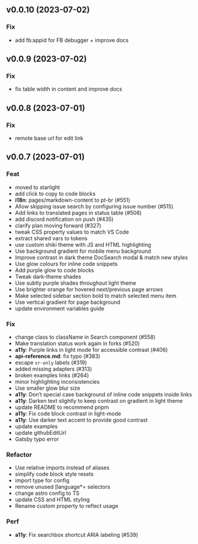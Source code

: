 ## v0.0.10 (2023-07-02)

### Fix

- add fb:appid for FB debugger + improve docs

## v0.0.9 (2023-07-02)

### Fix

- fix table width in content and improve docs

## v0.0.8 (2023-07-01)

### Fix

- remote base url for edit link

## v0.0.7 (2023-07-01)

### Feat

- moved to starlight
- add click to copy to code blocks
- **i18n**: pages/markdown-content to pt-br (#551)
- Allow skipping issue search by configuring issue number (#515)
- Add links to translated pages in status table (#506)
- add discord notification on push (#435)
- clarify plan moving forward (#327)
- tweak CSS property values to match VS Code
- extract shared vars to tokens
- use custom shiki theme with JS and HTML highlighting
- Use background gradient for mobile menu background
- Improve contrast in dark theme DocSearch modal & match new styles
- Use glow colours for inline code snippets
- Add purple glow to code blocks
- Tweak dark-theme shades
- Use subtly purple shades throughout light theme
- Use brighter orange for hovered next/previous page arrows
- Make selected sidebar section bold to match selected menu item
- Use vertical gradient for page background
- update environment variables guide

### Fix

- change class to className in Search component (#558)
- Make translation status work again in forks (#520)
- **a11y**: Purple links in light mode for accessible contrast (#406)
- **api-reference.md**: fix typo (#383)
- escape `sr-only` labels (#319)
- added missing adapters (#313)
- broken examples links (#264)
- minor highlighting inconsistencies
- Use smaller glow blur size
- **a11y**: Don’t special case background of inline code snippets inside links
- **a11y**: Darken text slightly to keep contrast on gradient in light theme
- update README to recommend pnpm
- **a11y**: Fix code block contrast in light-mode
- **a11y**: Use darker text accent to provide good contrast
- update examples
- update githubEditUrl
- Gatsby typo error

### Refactor

- Use relative imports instead of aliases
- simplify code block style resets
- import type for config
- remove unused [language*= selectors
- change astro config to TS
- update CSS and HTML styling
- Rename custom property to reflect usage

### Perf

- **a11y**: Fix searchbox shortcut ARIA labeling (#539)
